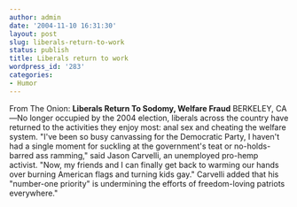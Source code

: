 ```yaml
---
author: admin
date: '2004-11-10 16:31:30'
layout: post
slug: liberals-return-to-work
status: publish
title: Liberals return to work
wordpress_id: '283'
categories:
- Humor
---
```


From The Onion: **Liberals Return To Sodomy, Welfare Fraud** BERKELEY,
CA—No longer occupied by the 2004 election, liberals across the country
have returned to the activities they enjoy most: anal sex and cheating
the welfare system. "I've been so busy canvassing for the Democratic
Party, I haven't had a single moment for suckling at the government's
teat or no-holds-barred ass ramming," said Jason Carvelli, an unemployed
pro-hemp activist. "Now, my friends and I can finally get back to
warming our hands over burning American flags and turning kids gay."
Carvelli added that his "number-one priority" is undermining the efforts
of freedom-loving patriots everywhere."
